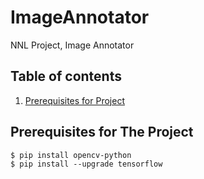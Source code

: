 # ImageAnnotator
NNL Project, Image Annotator
## Table of contents
1. [Prerequisites for Project](#prerequisites-for-The-Project)

## Prerequisites for The Project
```shell
$ pip install opencv-python
$ pip install --upgrade tensorflow
```

